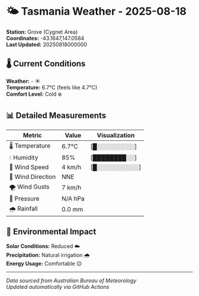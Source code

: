 # 🌤️ Tasmania Weather - 2025-08-18

**Station:** Grove (Cygnet Area)  
**Coordinates:** -43.1647,147.0584  
**Last Updated:** 20250818000000

## 🌡️ Current Conditions

**Weather:** - ☀️  
**Temperature:** 6.7°C (feels like 4.7°C)  
**Comfort Level:** Cold ❄️

## 📊 Detailed Measurements

| Metric | Value | Visualization |
|--------|-------|---------------|
| 🌡️ Temperature | 6.7°C | [█░░░░░░░░░] |
| 💧 Humidity | 85% | [████████░░] |
| 💨 Wind Speed | 4 km/h | [█░░░░░░░░░░] |
| 🧭 Wind Direction | NNE | |
| 🌪️ Wind Gusts | 7 km/h | |
| 🔽 Pressure | N/A hPa | |
| 🌧️ Rainfall | 0.0 mm | |

## 🌱 Environmental Impact

**Solar Conditions:** Reduced ☁️  
**Precipitation:** Natural irrigation 🌧️  
**Energy Usage:** Comfortable 😌

---
*Data sourced from Australian Bureau of Meteorology*  
*Updated automatically via GitHub Actions*
